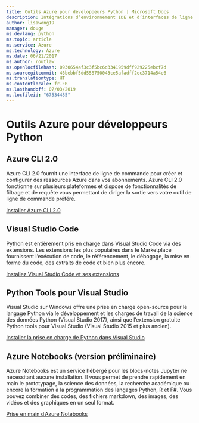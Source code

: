 ```yaml
---
title: Outils Azure pour développeurs Python | Microsoft Docs
description: Intégrations d’environnement IDE et d’interfaces de ligne de commande pour développeurs Python sur Azure.
author: lisawong19
manager: douge
ms.devlang: python
ms.topic: article
ms.service: Azure
ms.technology: Azure
ms.date: 06/21/2017
ms.author: routlaw
ms.openlocfilehash: 0930654af3c3f5bc6d3341959dff929225ebcf7d
ms.sourcegitcommit: 46bebbf5dd558750043ce5afadff2ec3714a54e6
ms.translationtype: HT
ms.contentlocale: fr-FR
ms.lasthandoff: 07/03/2019
ms.locfileid: "67534485"
---
```

# <a name="azure-tools-for-python-developers"></a>Outils Azure pour développeurs Python

## <a name="azure-cli-20"></a>Azure CLI 2.0

Azure CLI 2.0 fournit une interface de ligne de commande pour créer et configurer des ressources Azure dans vos abonnements. Azure CLI 2.0 fonctionne sur plusieurs plateformes et dispose de fonctionnalités de filtrage et de requête vous permettant de diriger la sortie vers votre outil de ligne de commande préféré. 

[Installer Azure CLI 2.0](https://docs.microsoft.com/cli/azure/install-azure-cli)

## <a name="visual-studio-code"></a>Visual Studio Code
Python est entièrement pris en charge dans Visual Studio Code via des extensions. Les extensions les plus populaires dans le Marketplace fournissent l’exécution de code, le référencement, le débogage, la mise en forme du code, des extraits de code et bien plus encore.

[Installez Visual Studio Code et ses extensions](https://code.visualstudio.com/docs/languages/python)

## <a name="python-tools-for-visual-studio-extension"></a>Python Tools pour Visual Studio
Visual Studio sur Windows offre une prise en charge open-source pour le langage Python via le développement et les charges de travail de la science des données Python (Visual Studio 2017), ainsi que l’extension gratuite Python tools pour Visual Studio (Visual Studio 2015 et plus ancien). 

[Installer la prise en charge de Python dans Visual Studio](https://docs.microsoft.com/visualstudio/python/installation)

## <a name="azure-notebooks-preview"></a>Azure Notebooks (version préliminaire)
Azure Notebooks est un service hébergé pour les blocs-notes Jupyter ne nécessitant aucune installation. Il vous permet de prendre rapidement en main le prototypage, la science des données, la recherche académique ou encore la formation à la programmation des langages Python, R et F#. Vous pouvez combiner des codes, des fichiers markdown, des images, des vidéos et des graphiques en un seul format.

[Prise en main d’Azure Notebooks](https://notebooks.azure.com/)
